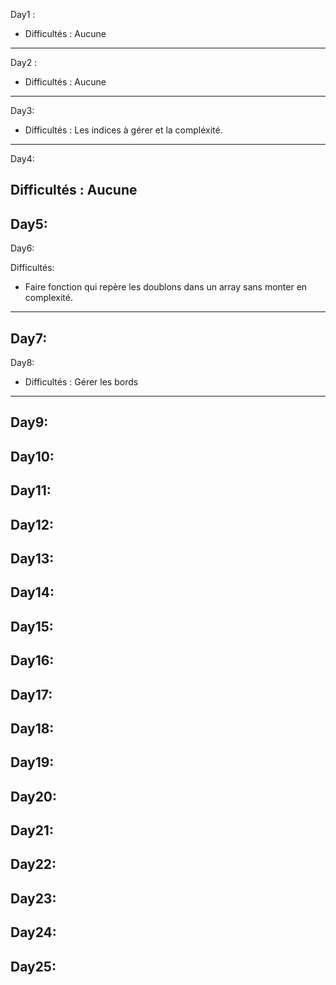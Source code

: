 Day1 : 

- Difficultés : Aucune 

---
Day2 :

- Difficultés : Aucune
---
Day3:
- Difficultés : Les indices à gérer et la compléxité.
---
Day4:

Difficultés : Aucune
---
Day5:
---
Day6:

Difficultés: 

- Faire fonction qui repère les doublons dans un array sans monter en complexité.
---
Day7:
---
Day8:

- Difficultés : Gérer les bords 
---
Day9:
---
Day10:
---
Day11:
---
Day12:
---
Day13:
---
Day14:
---
Day15:
---
Day16:
---
Day17:
---
Day18:
---
Day19:
---
Day20:
---
Day21:
---
Day22:
---
Day23:
---
Day24:
---
Day25:
---
